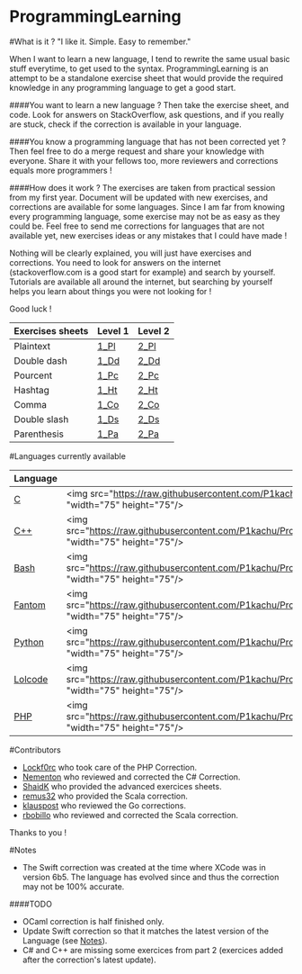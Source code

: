 ProgrammingLearning
===================

#What is it ?
"I like it. Simple. Easy to remember."

When I want to learn a new language, I tend to rewrite the same usual basic stuff everytime, to get used to the syntax.  ProgrammingLearning is an attempt to be a standalone exercise sheet that would provide the required knowledge in any programming language to get a good start.


####You want to learn a new language ?
Then take the exercise sheet, and code. Look for answers on StackOverflow, ask questions, and if you really are stuck, check if the correction is available in your language.

####You know a programming language that has not been corrected yet ?
Then feel free to do a merge request and share your knowledge with everyone. Share it with your fellows too, more reviewers and corrections equals more programmers !


####How does it work ?
The exercises are taken from practical session from my first year.
Document will be updated with new exercises, and corrections are available for some languages.
Since I am far from knowing every programming language, some exercise may not be as easy as they could be.
Feel free to send me corrections for languages that are not available yet,
new exercises ideas or any mistakes that I could have made !

Nothing will be clearly explained, you will just have exercises and corrections.
You need to look for answers on the internet (stackoverflow.com is a good start for example) and search by yourself.
Tutorials are available all around the internet, but searching by yourself helps you learn about things
you were not looking for !


Good luck !

Exercises sheets | Level 1 | Level 2 |
-----------------|---------|---------|
Plaintext        | [1_Pl]  | [2_Pl]  |
Double dash      | [1_Dd]  | [2_Dd]  |
Pourcent         | [1_Pc]  | [2_Pc]  |
Hashtag          | [1_Ht]  | [2_Ht]  |
Comma            | [1_Co]  | [2_Co]  |
Double slash     | [1_Ds]  | [2_Ds]  |
Parenthesis      | [1_Pa]  | [2_Pa]  |

[1_Pl]: Exercises/Exercises(Plaintext).txt "Text"
[1_Dd]: Exercises/Exercises(Double-Dash-Style_comments).txt "--"
[1_Pc]: Exercises/Exercises(Percent-Style_comments).txt "%"
[1_Ht]: Exercises/Exercises(Hashtag-Style_comments).txt "#"
[1_Co]: Exercises/Exercises(Semicolon-Style_comments).txt ";"
[1_Ds]: Exercises/Exercises(Slash-Style_comments).txt "//"
[1_Pa]: Exercises/Exercises(Parenthesis-Style_comments).txt "(*"

[2_Pl]: Exercises/Advanced_Exercises(Plaintext).txt "Text"
[2_Dd]: Exercises/Advanced_Exercises(Double-Dash-Style_comments).txt "--"
[2_Pc]: Exercises/Advanced_Exercises(Percent-Style_comments).txt "%"
[2_Ht]: Exercises/Advanced_Exercises(Hashtag-Style_comments).txt "#"
[2_Co]: Exercises/Advanced_Exercises(Semicolon-Style_comments).txt ";"
[2_Ds]: Exercises/Advanced_Exercises(Slash-Style_comments).txt "//"
[2_Pa]: Exercises/Advanced_Exercises(Parenthesis-Style_comments).txt "(*"




#Languages currently available

Language |      | Language |      |
---------|------|----------|------|
[C]        | <img src="https://raw.githubusercontent.com/P1kachu/ProgrammingLearning/master/assets/icons/c.png" "width="75" height="75"/> | [C#]       | <img src="https://raw.githubusercontent.com/P1kachu/ProgrammingLearning/master/assets/icons/cs.png" "width="75" height="75"/>
[C++]      | <img src="https://raw.githubusercontent.com/P1kachu/ProgrammingLearning/master/assets/icons/cpp.png" "width="75" height="75"/> | [Java]     | <img src="https://raw.githubusercontent.com/P1kachu/ProgrammingLearning/master/assets/icons/java.png" "width="75" height="75"/>
[Bash]     | <img src="https://raw.githubusercontent.com/P1kachu/ProgrammingLearning/master/assets/icons/bash.png" "width="75" height="75"/> | [Swift]    | <img src="https://raw.githubusercontent.com/P1kachu/ProgrammingLearning/master/assets/icons/swift.png" "width="75" height="75"/>
[Fantom]   | <img src="https://raw.githubusercontent.com/P1kachu/ProgrammingLearning/master/assets/icons/fantom.png" "width="75" height="75"/> | [Golang]   | <img src="https://raw.githubusercontent.com/P1kachu/ProgrammingLearning/master/assets/icons/golang.png" "width="75" height="75"/>
[Python]   | <img src="https://raw.githubusercontent.com/P1kachu/ProgrammingLearning/master/assets/icons/python.png" "width="75" height="75"/> | [Python3]  |  <img src="https://raw.githubusercontent.com/P1kachu/ProgrammingLearning/master/assets/icons/python3.png" "width="75" height="75"/>
[Lolcode]  | <img src="https://raw.githubusercontent.com/P1kachu/ProgrammingLearning/master/assets/icons/lolcode.png" "width="75" height="75"/> | [Ocaml (WIP)]  | <img src="https://raw.githubusercontent.com/P1kachu/ProgrammingLearning/master/assets/icons/ocaml.png" "width="75" height="75"/> |
[PHP]  | <img src="https://raw.githubusercontent.com/P1kachu/ProgrammingLearning/master/assets/icons/php.png" "width="75" height="75"/> | [Scala]       |  <img src="https://raw.githubusercontent.com/P1kachu/ProgrammingLearning/master/assets/icons/scala.png" "width="75" height="75"/>

#Contributors
- [Lockf0rc] who took care of the PHP Correction.
- [Nementon] who reviewed and corrected the C# Correction.
- [ShaidK] who provided the advanced exercices sheets.
- [remus32] who provided the Scala correction.
- [klauspost] who reviewed the Go corrections.
- [rbobillo] who reviewed and corrected the Scala correction.

Thanks to you !

#Notes
- The Swift correction was created at the time where XCode was in version 6b5. The language has evolved since and thus the correction may not be 100% accurate.

####TODO
- OCaml correction is half finished only.
- Update Swift correction so that it matches the latest version of the
Language (see [Notes](README.md#notes)).
- C# and C++ are missing some exercices from part 2 (exercices added
after the correction's latest update).















[C]: Corrections/Correction_C.c "C Correction"
[C#]: Corrections/Correction_C%23.cs "C# Correction"
[C++]: Corrections/Correction_C++.cpp "C++ Correction"
[PHP]: Corrections/Correction_PHP.php "PHP Correction"
[Java]: Corrections/Correction_Java.java "Java Correction"
[Bash]: Corrections/Correction_Bash.sh "Bash Correction"
[Swift]: Corrections/Correction_Swift.swift "Swift Correction"
[Ocaml (WIP)]: Corrections/Correction_OCaml(UNFINISHED).ml "Ocaml Correction"
[Fantom]: Corrections/Correction_Fantom.fan "Fantom Correction"
[Golang]: Corrections/Correction_Golang.go "Golang Correction"
[Python]: Corrections/Correction_Python.py "Python Correction"
[Python3]: Corrections/Correction_Python3.py "Python3 Correction"
[Lolcode]: Corrections/Correction_Lolcode.lol "Lolcode Correction"
[Scala]: Corrections/Correction_Scala.scala "Scala Correction"

[Lockf0rc]: https://github.com/Lockf0rc
[Nementon]: https://github.com/Nementon
[ShaidK]: https://github.com/ShaidK
[remus32]: https://github.com/remus32
[klauspost]: https://github.com/klauspost
[rbobillo]: https://github.com/rbobillo
